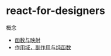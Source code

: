 # react-for-designers

概念

* [函数与映射](docs/function.md)
* [作用域，副作用与纯函数](docs/function-scope-effect-pure.md)
